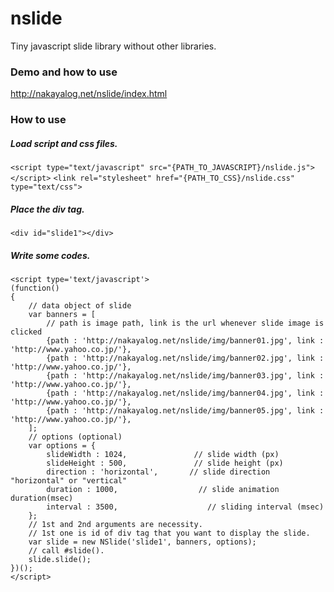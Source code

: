 nslide
======

Tiny javascript slide library without other libraries.

### Demo and how to use
 http://nakayalog.net/nslide/index.html

### How to use
##### Load script and css files.
`<script type="text/javascript" src="{PATH_TO_JAVASCRIPT}/nslide.js"></script>`
`<link rel="stylesheet" href="{PATH_TO_CSS}/nslide.css" type="text/css">`

##### Place the div tag.
`<div id="slide1"></div>`


##### Write some codes.

    <script type='text/javascript'>
    (function()
    {
        // data object of slide
        var banners = [
            // path is image path, link is the url whenever slide image is clicked
            {path : 'http://nakayalog.net/nslide/img/banner01.jpg', link : 'http://www.yahoo.co.jp/'},
            {path : 'http://nakayalog.net/nslide/img/banner02.jpg', link : 'http://www.yahoo.co.jp/'},
            {path : 'http://nakayalog.net/nslide/img/banner03.jpg', link : 'http://www.yahoo.co.jp/'},
            {path : 'http://nakayalog.net/nslide/img/banner04.jpg', link : 'http://www.yahoo.co.jp/'},
            {path : 'http://nakayalog.net/nslide/img/banner05.jpg', link : 'http://www.yahoo.co.jp/'},
        ];
        // options (optional)
        var options = {
            slideWidth : 1024,               // slide width (px)
            slideHeight : 500,               // slide height (px)
            direction : 'horizontal',       // slide direction "horizontal" or "vertical"
            duration : 1000,                  // slide animation duration(msec)
            interval : 3500,                    // sliding interval (msec)
        };
        // 1st and 2nd arguments are necessity.
        // 1st one is id of div tag that you want to display the slide. 
        var slide = new NSlide('slide1', banners, options);
        // call #slide().
        slide.slide();
    })(); 
    </script>
    
